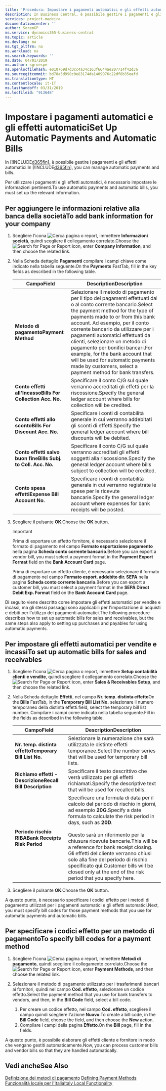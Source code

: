 ```yaml
---
title: 'Procedura: Impostare i pagamenti automatici e gli effetti automatici'
description: In Business Central, è possibile gestire i pagamenti e gli effetti automatici.
services: project-madeira
documentationcenter: ''
author: SorenGP
ms.service: dynamics365-business-central
ms.topic: article
ms.devlang: na
ms.tgt_pltfrm: na
ms.workload: na
ms.search.keywords: ''
ms.date: 04/01/2019
ms.author: sgroespe
ms.openlocfilehash: e010769d7d3cc4a34c163f6644ae207714f42d3a
ms.sourcegitcommit: bd78a5d990c9e83174da1409076c22df8b35eafd
ms.translationtype: HT
ms.contentlocale: it-IT
ms.lasthandoff: 03/31/2019
ms.locfileid: "913648"
---
```

# <a name="set-up-automatic-payments-and-automatic-bills"></a><span data-ttu-id="c6c81-103">Impostare i pagamenti automatici e gli effetti automatici</span><span class="sxs-lookup"><span data-stu-id="c6c81-103">Set Up Automatic Payments and Automatic Bills</span></span>
<span data-ttu-id="c6c81-104">In [!INCLUDE[d365fin](../../includes/d365fin_md.md)], è possibile gestire i pagamenti e gli effetti automatici.</span><span class="sxs-lookup"><span data-stu-id="c6c81-104">In [!INCLUDE[d365fin](../../includes/d365fin_md.md)], you can manage automatic payments and bills.</span></span>  

<span data-ttu-id="c6c81-105">Per utilizzare i pagamenti e gli effetti automatici, è necessario impostare le informazioni pertinenti.</span><span class="sxs-lookup"><span data-stu-id="c6c81-105">To use automatic payments and automatic bills, you must set up the relevant information.</span></span>  

## <a name="to-add-bank-information-for-your-company"></a><span data-ttu-id="c6c81-106">Per aggiungere le informazioni relative alla banca della società</span><span class="sxs-lookup"><span data-stu-id="c6c81-106">To add bank information for your company</span></span>  

1.  <span data-ttu-id="c6c81-107">Scegliere l'icona ![Cerca pagina o report](../../media/ui-search/search_small.png "icona Cerca pagina o report"), immettere **Informazioni società**, quindi scegliere il collegamento correlato.</span><span class="sxs-lookup"><span data-stu-id="c6c81-107">Choose the ![Search for Page or Report](../../media/ui-search/search_small.png "Search for Page or Report icon") icon, enter **Company Information**, and then choose the related link.</span></span>  
2.  <span data-ttu-id="c6c81-108">Nella Scheda dettaglio **Pagamenti** compilare i campi chiave come indicato nella tabella seguente.</span><span class="sxs-lookup"><span data-stu-id="c6c81-108">On the **Payments** FastTab, fill in the key fields as described in the following table.</span></span>  

    |<span data-ttu-id="c6c81-109">Campo</span><span class="sxs-lookup"><span data-stu-id="c6c81-109">Field</span></span>|<span data-ttu-id="c6c81-110">Description</span><span class="sxs-lookup"><span data-stu-id="c6c81-110">Description</span></span>|  
    |------------------------------------|---------------------------------------|  
    |<span data-ttu-id="c6c81-111">**Metodo di pagamento**</span><span class="sxs-lookup"><span data-stu-id="c6c81-111">**Payment Method**</span></span>|<span data-ttu-id="c6c81-112">Selezionare il metodo di pagamento per il tipo dei pagamenti effettuati dal o al conto corrente bancario.</span><span class="sxs-lookup"><span data-stu-id="c6c81-112">Select the payment method for the type of payments made to or from this bank account.</span></span> <span data-ttu-id="c6c81-113">Ad esempio, per il conto corrente bancario da utilizzare per i pagamenti automatici effettuati da clienti, selezionare un metodo di pagamento per bonifici bancari.</span><span class="sxs-lookup"><span data-stu-id="c6c81-113">For example, for the bank account that will be used for automatic payments made by customers, select a payment method for bank transfers.</span></span>|  
    |<span data-ttu-id="c6c81-114">**Conto effetti all'Incasso**</span><span class="sxs-lookup"><span data-stu-id="c6c81-114">**Bills For Collection Acc. No.**</span></span>|<span data-ttu-id="c6c81-115">Specificare il conto C/G sul quale verranno accreditati gli effetti per la riscossione.</span><span class="sxs-lookup"><span data-stu-id="c6c81-115">Specify the general ledger account where bills for collection will be credited.</span></span>|  
    |<span data-ttu-id="c6c81-116">**Conto effetti allo sconto**</span><span class="sxs-lookup"><span data-stu-id="c6c81-116">**Bills For Discount Acc. No.**</span></span>|<span data-ttu-id="c6c81-117">Specificare i conti di contabilità generale in cui verranno addebitati gli sconti di effetti.</span><span class="sxs-lookup"><span data-stu-id="c6c81-117">Specify the general ledger account where bill discounts will be debited.</span></span>|  
    |<span data-ttu-id="c6c81-118">**Conto effetti salvo buon fine**</span><span class="sxs-lookup"><span data-stu-id="c6c81-118">**Bills Subj. to Coll. Acc. No.**</span></span>|<span data-ttu-id="c6c81-119">Specificare il conto C/G sul quale verranno accreditati gli effetti soggetti alla riscossione.</span><span class="sxs-lookup"><span data-stu-id="c6c81-119">Specify the general ledger account where bills subject to collection will be credited.</span></span>|  
    |<span data-ttu-id="c6c81-120">**Conto spesa effetti**</span><span class="sxs-lookup"><span data-stu-id="c6c81-120">**Expense Bill Account No.**</span></span>|<span data-ttu-id="c6c81-121">Specificare i conti di contabilità generale in cui verranno registrate le spese per le ricevute bancarie.</span><span class="sxs-lookup"><span data-stu-id="c6c81-121">Specify the general ledger account where expenses for bank receipts will be posted.</span></span>|  

5.  <span data-ttu-id="c6c81-122">Scegliere il pulsante **OK**.</span><span class="sxs-lookup"><span data-stu-id="c6c81-122">Choose the **OK** button.</span></span>  

    > [!IMPORTANT]  
    >  <span data-ttu-id="c6c81-123">Prima di esportare un effetto fornitore, è necessario selezionare il formato di pagamento nel campo **Formato esportazione pagamento** nella pagina **Scheda conto corrente bancario**.</span><span class="sxs-lookup"><span data-stu-id="c6c81-123">Before you can export a vendor bill, you must select a payment format in the **Payment Export Format** field on the **Bank Account Card** page.</span></span>  
    >   
    >  <span data-ttu-id="c6c81-124">Prima di esportare un effetto cliente, è necessario selezionare il formato di pagamento nel campo **Formato esport. addebito dir. SEPA** nella pagina **Scheda conto corrente bancario**.</span><span class="sxs-lookup"><span data-stu-id="c6c81-124">Before you can export a customer bill, you must select a payment format in the **SEPA Direct Debit Exp. Format** field on the **Bank Account Card** page.</span></span>  

<span data-ttu-id="c6c81-125">Di seguito viene descritto come impostare gli effetti automatici per vendite e incassi, ma gli stessi passaggi sono applicabili per l'impostazione di acquisti e debiti per l'utilizzo dei pagamenti automatici.</span><span class="sxs-lookup"><span data-stu-id="c6c81-125">The following procedure describes how to set up automatic bills for sales and receivables, but the same steps also apply to setting up purchases and payables for using automatic payments.</span></span>  

## <a name="to-set-up-automatic-bills-for-sales-and-receivables"></a><span data-ttu-id="c6c81-126">Per impostare gli effetti automatici per vendite e incassi</span><span class="sxs-lookup"><span data-stu-id="c6c81-126">To set up automatic bills for sales and receivables</span></span>  

1.  <span data-ttu-id="c6c81-127">Scegliere l'icona ![Cerca pagina o report](../../media/ui-search/search_small.png "icona Cerca pagina o report"), immettere **Setup contabilità clienti e vendite**, quindi scegliere il collegamento correlato.</span><span class="sxs-lookup"><span data-stu-id="c6c81-127">Choose the ![Search for Page or Report](../../media/ui-search/search_small.png "Search for Page or Report icon") icon, enter **Sales & Receivables Setup**, and then choose the related link.</span></span>  
2.  <span data-ttu-id="c6c81-128">Nella Scheda dettaglio **Effetti**, nel campo **Nr. temp. distinta effetto**</span><span class="sxs-lookup"><span data-stu-id="c6c81-128">On the **Bills** FastTab, in the **Temporary Bill List No.**</span></span> <span data-ttu-id="c6c81-129">selezionare il numero temporaneo della distinta effetti.</span><span class="sxs-lookup"><span data-stu-id="c6c81-129">field, select the temporary bill list number.</span></span> <span data-ttu-id="c6c81-130">Compilare i campi come indicato nella tabella seguente.</span><span class="sxs-lookup"><span data-stu-id="c6c81-130">Fill in the fields as described in the following table.</span></span>  

    |<span data-ttu-id="c6c81-131">Campo</span><span class="sxs-lookup"><span data-stu-id="c6c81-131">Field</span></span>|<span data-ttu-id="c6c81-132">Description</span><span class="sxs-lookup"><span data-stu-id="c6c81-132">Description</span></span>|  
    |---------------------------------|---------------------------------------|  
    |<span data-ttu-id="c6c81-133">**Nr. temp. distinta effetto**</span><span class="sxs-lookup"><span data-stu-id="c6c81-133">**Temporary Bill List No.**</span></span>|<span data-ttu-id="c6c81-134">Selezionare la numerazione che sarà utilizzata le distinte effetti temporanee.</span><span class="sxs-lookup"><span data-stu-id="c6c81-134">Select the number series that will be used for temporary bill lists.</span></span>|  
    |<span data-ttu-id="c6c81-135">**Richiamo effetti - Descrizione**</span><span class="sxs-lookup"><span data-stu-id="c6c81-135">**Recall Bill Description**</span></span>|<span data-ttu-id="c6c81-136">Specificare il testo descrittivo che verrà utilizzato per gli effetti richiamati.</span><span class="sxs-lookup"><span data-stu-id="c6c81-136">Specify the descriptive text that will be used for recalled bills.</span></span>|  
    |<span data-ttu-id="c6c81-137">**Periodo rischio RIBA**</span><span class="sxs-lookup"><span data-stu-id="c6c81-137">**Bank Receipts Risk Period**</span></span>|<span data-ttu-id="c6c81-138">Specificare una formula di data per il calcolo del periodo di rischio in giorni, ad esempio **20G**.</span><span class="sxs-lookup"><span data-stu-id="c6c81-138">Specify a date formula to calculate the risk period in days, such as **20D**.</span></span><br /><br /> <span data-ttu-id="c6c81-139">Questo sarà un riferimento per la chiusura ricevute bancarie.</span><span class="sxs-lookup"><span data-stu-id="c6c81-139">This will be a reference for bank receipt closing.</span></span> <span data-ttu-id="c6c81-140">Gli effetti del cliente verranno chiusi solo alla fine del periodo di rischio specificato qui.</span><span class="sxs-lookup"><span data-stu-id="c6c81-140">Customer bills will be closed only at the end of the risk period that you specify here.</span></span>|  

3.  <span data-ttu-id="c6c81-141">Scegliere il pulsante **OK**.</span><span class="sxs-lookup"><span data-stu-id="c6c81-141">Choose the **OK** button.</span></span>  

 <span data-ttu-id="c6c81-142">A questo punto, è necessario specificare i codici effetto per i metodi di pagamento utilizzati per i pagamenti automatici e gli effetti automatici.</span><span class="sxs-lookup"><span data-stu-id="c6c81-142">Next, you must specify bill codes for those payment methods that you use for automatic payments and automatic bills.</span></span>  

## <a name="to-specify-bill-codes-for-a-payment-method"></a><span data-ttu-id="c6c81-143">Per specificare i codici effetto per un metodo di pagamento</span><span class="sxs-lookup"><span data-stu-id="c6c81-143">To specify bill codes for a payment method</span></span>  

1.  <span data-ttu-id="c6c81-144">Scegliere l'icona ![Cerca pagina o report](../../media/ui-search/search_small.png "icona Cerca pagina o report"), immettere **Metodi di pagamento**, quindi scegliere il collegamento correlato.</span><span class="sxs-lookup"><span data-stu-id="c6c81-144">Choose the ![Search for Page or Report](../../media/ui-search/search_small.png "Search for Page or Report icon") icon, enter **Payment Methods**, and then choose the related link.</span></span>  
2.  <span data-ttu-id="c6c81-145">Selezionare il metodo di pagamento utilizzato per i trasferimenti bancari ai fornitori, quindi nel campo **Cod. effetto**, selezionare un codice effetto.</span><span class="sxs-lookup"><span data-stu-id="c6c81-145">Select the payment method that you use for bank transfers to vendors, and then, in the **Bill Code** field, select a bill code.</span></span>  

    1.  <span data-ttu-id="c6c81-146">Per creare un codice effetto, nel campo **Cod. effetto**, scegliere il campo quindi scegliere l'azione **Nuovo**.</span><span class="sxs-lookup"><span data-stu-id="c6c81-146">To create a bill code, in the **Bill Code** field, choose the field, and then choose the **New** action.</span></span>  
    2.  <span data-ttu-id="c6c81-147">Compilare i campi della pagina **Effetto**.</span><span class="sxs-lookup"><span data-stu-id="c6c81-147">On the **Bill** page, fill in the fields.</span></span>

<span data-ttu-id="c6c81-148">A questo punto, è possibile elaborare gli effetti cliente e fornitore in modo che vengano gestiti automaticamente.</span><span class="sxs-lookup"><span data-stu-id="c6c81-148">Now, you can process customer bills and vendor bills so that they are handled automatically.</span></span>  

## <a name="see-also"></a><span data-ttu-id="c6c81-149">Vedi anche</span><span class="sxs-lookup"><span data-stu-id="c6c81-149">See Also</span></span>  
 <span data-ttu-id="c6c81-150">[Definizione dei metodi di pagamento](../../finance-payment-methods.md)   </span><span class="sxs-lookup"><span data-stu-id="c6c81-150">[Defining Payment Methods](../../finance-payment-methods.md)   </span></span>  
  [<span data-ttu-id="c6c81-151">Funzionalità locale per l'Italia</span><span class="sxs-lookup"><span data-stu-id="c6c81-151">Italy Local Functionality</span></span>](italy-local-functionality.md)
